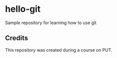 # hello-git
Sample repository for learning how to use git

## Credits

This repository was created during a course on PUT.
